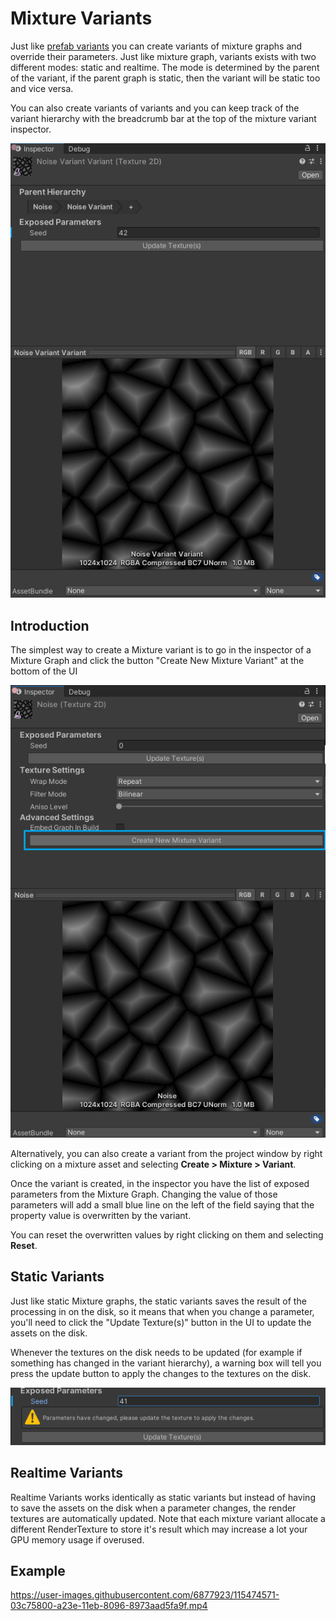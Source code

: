 # Mixture Variants

Just like [prefab variants](https://docs.unity3d.com/Manual/PrefabVariants.html) you can create variants of mixture graphs and override their parameters. Just like mixture graph, variants exists with two different modes: static and realtime. The mode is determined by the parent of the variant, if the parent graph is static, then the variant will be static too and vice versa.

You can also create variants of variants and you can keep track of the variant hierarchy with the breadcrumb bar at the top of the mixture variant inspector.

![](Images/2021-04-21-00-53-09.png)

## Introduction

The simplest way to create a Mixture variant is to go in the inspector of a Mixture Graph and click the button "Create New Mixture Variant" at the bottom of the UI

![](Images/2021-04-21-01-04-04.png)

Alternatively, you can also create a variant from the project window by right clicking on a mixture asset and selecting **Create > Mixture > Variant**.

Once the variant is created, in the inspector you have the list of exposed parameters from the Mixture Graph. Changing the value of those parameters will add a small blue line on the left of the field saying that the property value is overwritten by the variant.

You can reset the overwritten values by right clicking on them and selecting **Reset**.

## Static Variants

Just like static Mixture graphs, the static variants saves the result of the processing in on the disk, so it means that when you change a parameter, you'll need to click the "Update Texture(s)" button in the UI to update the assets on the disk.

Whenever the textures on the disk needs to be updated (for example if something has changed in the variant hierarchy), a warning box will tell you press the update button to apply the changes to the textures on the disk.

![](Images/2021-04-21-01-00-13.png)

## Realtime Variants

Realtime Variants works identically as static variants but instead of having to save the assets on the disk when a parameter changes, the render textures are automatically updated.
Note that each mixture variant allocate a different RenderTexture to store it's result which may increase a lot your GPU memory usage if overused.

## Example

https://user-images.githubusercontent.com/6877923/115474571-03c75800-a23e-11eb-8096-8973aad5fa9f.mp4
